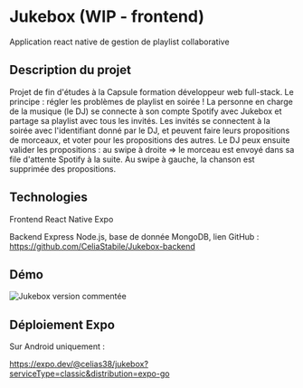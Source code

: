 # Jukebox (WIP - frontend)
Application react native de gestion de playlist collaborative

## Description du projet

Projet de fin d'études à la Capsule formation développeur web full-stack.
Le principe : régler les problèmes de playlist en soirée ! La personne en charge de la musique (le DJ) se connecte à son compte Spotify avec Jukebox et partage sa playlist avec tous les invités.
Les invités se connectent à la soirée avec l'identifiant donné par le DJ, et peuvent faire leurs propositions de morceaux, et voter pour les propositions des autres.
Le DJ peux ensuite valider les propositions : au swipe à droite => le morceau est envoyé dans sa file d'attente Spotify à la suite. Au swipe à gauche, la chanson est supprimée des propositions.

## Technologies
Frontend React Native Expo

Backend Express Node.js, base de donnée MongoDB, lien GitHub : https://github.com/CeliaStabile/Jukebox-backend

## Démo

![Jukebox version commentée](https://user-images.githubusercontent.com/125277080/234065260-033a6d9f-863f-4608-bad9-6489a0093943.gif)



## Déploiement Expo 

Sur Android uniquement :

https://expo.dev/@celias38/jukebox?serviceType=classic&distribution=expo-go

